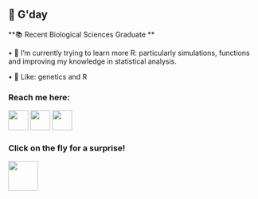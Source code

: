 
 ## 👋 G'day
 
 **📚 Recent Biological Sciences Graduate **

• 🌱 I’m currently trying to learn more R: particularly simulations, functions and improving my knowledge in statistical analysis.  

• 👀 Like: genetics and R



### Reach me here:

<a href="https://www.linkedin.com/in/katie-millar-15bb56236/"><img src="https://www.vectorlogo.zone/logos/linkedin/linkedin-icon.svg" width="40" height="40"/></a>
<a href="https://twitter.com/KatieMillar__"><img src="https://www.vectorlogo.zone/logos/twitter/twitter-icon.svg" width="40" height="40"/></a>
<a href="mailto:katie.millar@uea.ac.uk"><img src="https://upload.wikimedia.org/wikipedia/commons/d/df/Microsoft_Office_Outlook_%282018%E2%80%93present%29.svg" width="40" height="40"/></a>

### Click on the fly for a surprise!
<a href="https://www.instagram.com/drosothephila/?next=%2F"><img src="https://upload.wikimedia.org/wikipedia/commons/5/59/Drosophila_Female_ClipArt_-_MH.svg" width="60" height="60"/></a>
